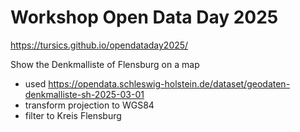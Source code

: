 # Workshop Open Data Day 2025

https://tursics.github.io/opendataday2025/

Show the Denkmalliste of Flensburg on a map

- used https://opendata.schleswig-holstein.de/dataset/geodaten-denkmalliste-sh-2025-03-01
- transform projection to WGS84
- filter to Kreis Flensburg
